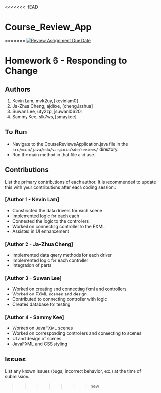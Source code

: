 <<<<<<< HEAD
# Course_Review_App
=======
[![Review Assignment Due Date](https://classroom.github.com/assets/deadline-readme-button-24ddc0f5d75046c5622901739e7c5dd533143b0c8e959d652212380cedb1ea36.svg)](https://classroom.github.com/a/DC1SF4uZ)
# Homework 6 - Responding to Change

## Authors
1) Kevin Lam, mvk2uy, [kevinlam0]
2) Ja-Zhua Cheng, ajd8xe, [chengJazhua]
3) Suwan Lee, uty2zp, [suwanl0620]
4) Sammy Kee, slk7ws, [smaykee]

## To Run

* Navigate to the CourseReviewsApplication.java file in the `src/main/java/edu/virginia/sde/reviews/` directory. 
* Run the main method in that file and use.

## Contributions

List the primary contributions of each author. It is recommended to update this with your contributions after each coding session.:

### [Author 1 - Kevin Lam]

* Constructed the data drivers for each scene
* Implemented logic for each each
* Connected the logic to the controllers
* Worked on connecting controller to the FXML
* Assisted in UI enhancement

### [Author 2 - Ja-Zhua Cheng]

* Implemented data query methods for each driver
* Implemented logic for each controller
* Integration of parts

### [Author 3 - Suwan Lee]

* Worked on creating and connecting fxml and controllers
* Worked on FXML scenes and design
* Contributed to connecting controller with logic
* Created database for testing

### [Author 4 - Sammy Kee]

* Worked on JavaFXML scenes
* Worked on corresponding controllers and connecting to scenes
* UI and design of scenes
* JavaFXML and CSS styling

## Issues

List any known issues (bugs, incorrect behavior, etc.) at the time of submission.
>>>>>>> new

